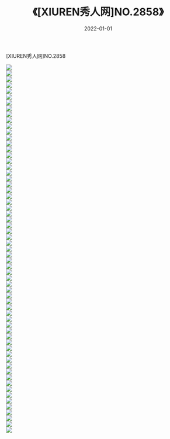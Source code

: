 ﻿---
layout: post
title:  《[XIUREN秀人网]NO.2858》
date:   2022-01-01
img: http://img.660000.xyz/Sharelink/秀人网/秀人网第03部分/[XIUREN秀人网]NO.2858/000.jpg
categories: [美女, 清纯, 唯美]
---

[XIUREN秀人网]NO.2858

 ![](http://img.660000.xyz/Sharelink/秀人网/秀人网第03部分/[XIUREN秀人网]NO.2858/001.jpg) <br>![](http://img.660000.xyz/Sharelink/秀人网/秀人网第03部分/[XIUREN秀人网]NO.2858/002.jpg) <br>![](http://img.660000.xyz/Sharelink/秀人网/秀人网第03部分/[XIUREN秀人网]NO.2858/003.jpg) <br>![](http://img.660000.xyz/Sharelink/秀人网/秀人网第03部分/[XIUREN秀人网]NO.2858/004.jpg) <br>![](http://img.660000.xyz/Sharelink/秀人网/秀人网第03部分/[XIUREN秀人网]NO.2858/005.jpg) <br>![](http://img.660000.xyz/Sharelink/秀人网/秀人网第03部分/[XIUREN秀人网]NO.2858/006.jpg) <br>![](http://img.660000.xyz/Sharelink/秀人网/秀人网第03部分/[XIUREN秀人网]NO.2858/007.jpg) <br>![](http://img.660000.xyz/Sharelink/秀人网/秀人网第03部分/[XIUREN秀人网]NO.2858/008.jpg) <br>![](http://img.660000.xyz/Sharelink/秀人网/秀人网第03部分/[XIUREN秀人网]NO.2858/009.jpg) <br>![](http://img.660000.xyz/Sharelink/秀人网/秀人网第03部分/[XIUREN秀人网]NO.2858/010.jpg) <br>![](http://img.660000.xyz/Sharelink/秀人网/秀人网第03部分/[XIUREN秀人网]NO.2858/011.jpg) <br>![](http://img.660000.xyz/Sharelink/秀人网/秀人网第03部分/[XIUREN秀人网]NO.2858/012.jpg) <br>![](http://img.660000.xyz/Sharelink/秀人网/秀人网第03部分/[XIUREN秀人网]NO.2858/013.jpg) <br>![](http://img.660000.xyz/Sharelink/秀人网/秀人网第03部分/[XIUREN秀人网]NO.2858/014.jpg) <br>![](http://img.660000.xyz/Sharelink/秀人网/秀人网第03部分/[XIUREN秀人网]NO.2858/015.jpg) <br>![](http://img.660000.xyz/Sharelink/秀人网/秀人网第03部分/[XIUREN秀人网]NO.2858/016.jpg) <br>![](http://img.660000.xyz/Sharelink/秀人网/秀人网第03部分/[XIUREN秀人网]NO.2858/017.jpg) <br>![](http://img.660000.xyz/Sharelink/秀人网/秀人网第03部分/[XIUREN秀人网]NO.2858/018.jpg) <br>![](http://img.660000.xyz/Sharelink/秀人网/秀人网第03部分/[XIUREN秀人网]NO.2858/019.jpg) <br>![](http://img.660000.xyz/Sharelink/秀人网/秀人网第03部分/[XIUREN秀人网]NO.2858/020.jpg) <br>![](http://img.660000.xyz/Sharelink/秀人网/秀人网第03部分/[XIUREN秀人网]NO.2858/021.jpg) <br>![](http://img.660000.xyz/Sharelink/秀人网/秀人网第03部分/[XIUREN秀人网]NO.2858/022.jpg) <br>![](http://img.660000.xyz/Sharelink/秀人网/秀人网第03部分/[XIUREN秀人网]NO.2858/023.jpg) <br>![](http://img.660000.xyz/Sharelink/秀人网/秀人网第03部分/[XIUREN秀人网]NO.2858/024.jpg) <br>![](http://img.660000.xyz/Sharelink/秀人网/秀人网第03部分/[XIUREN秀人网]NO.2858/025.jpg) <br>![](http://img.660000.xyz/Sharelink/秀人网/秀人网第03部分/[XIUREN秀人网]NO.2858/026.jpg) <br>![](http://img.660000.xyz/Sharelink/秀人网/秀人网第03部分/[XIUREN秀人网]NO.2858/027.jpg) <br>![](http://img.660000.xyz/Sharelink/秀人网/秀人网第03部分/[XIUREN秀人网]NO.2858/028.jpg) <br>![](http://img.660000.xyz/Sharelink/秀人网/秀人网第03部分/[XIUREN秀人网]NO.2858/029.jpg) <br>![](http://img.660000.xyz/Sharelink/秀人网/秀人网第03部分/[XIUREN秀人网]NO.2858/030.jpg) <br>![](http://img.660000.xyz/Sharelink/秀人网/秀人网第03部分/[XIUREN秀人网]NO.2858/031.jpg) <br>![](http://img.660000.xyz/Sharelink/秀人网/秀人网第03部分/[XIUREN秀人网]NO.2858/032.jpg) <br>![](http://img.660000.xyz/Sharelink/秀人网/秀人网第03部分/[XIUREN秀人网]NO.2858/033.jpg) <br>![](http://img.660000.xyz/Sharelink/秀人网/秀人网第03部分/[XIUREN秀人网]NO.2858/034.jpg) <br>![](http://img.660000.xyz/Sharelink/秀人网/秀人网第03部分/[XIUREN秀人网]NO.2858/035.jpg) <br>![](http://img.660000.xyz/Sharelink/秀人网/秀人网第03部分/[XIUREN秀人网]NO.2858/036.jpg) <br>![](http://img.660000.xyz/Sharelink/秀人网/秀人网第03部分/[XIUREN秀人网]NO.2858/037.jpg) <br>![](http://img.660000.xyz/Sharelink/秀人网/秀人网第03部分/[XIUREN秀人网]NO.2858/038.jpg) <br>![](http://img.660000.xyz/Sharelink/秀人网/秀人网第03部分/[XIUREN秀人网]NO.2858/039.jpg) <br>![](http://img.660000.xyz/Sharelink/秀人网/秀人网第03部分/[XIUREN秀人网]NO.2858/040.jpg) <br>![](http://img.660000.xyz/Sharelink/秀人网/秀人网第03部分/[XIUREN秀人网]NO.2858/041.jpg) <br>![](http://img.660000.xyz/Sharelink/秀人网/秀人网第03部分/[XIUREN秀人网]NO.2858/042.jpg) <br>![](http://img.660000.xyz/Sharelink/秀人网/秀人网第03部分/[XIUREN秀人网]NO.2858/043.jpg) <br>![](http://img.660000.xyz/Sharelink/秀人网/秀人网第03部分/[XIUREN秀人网]NO.2858/044.jpg) <br>![](http://img.660000.xyz/Sharelink/秀人网/秀人网第03部分/[XIUREN秀人网]NO.2858/045.jpg) <br>![](http://img.660000.xyz/Sharelink/秀人网/秀人网第03部分/[XIUREN秀人网]NO.2858/046.jpg) <br>![](http://img.660000.xyz/Sharelink/秀人网/秀人网第03部分/[XIUREN秀人网]NO.2858/047.jpg) <br>![](http://img.660000.xyz/Sharelink/秀人网/秀人网第03部分/[XIUREN秀人网]NO.2858/048.jpg) <br>![](http://img.660000.xyz/Sharelink/秀人网/秀人网第03部分/[XIUREN秀人网]NO.2858/049.jpg) <br>![](http://img.660000.xyz/Sharelink/秀人网/秀人网第03部分/[XIUREN秀人网]NO.2858/050.jpg) <br>![](http://img.660000.xyz/Sharelink/秀人网/秀人网第03部分/[XIUREN秀人网]NO.2858/051.jpg) <br>![](http://img.660000.xyz/Sharelink/秀人网/秀人网第03部分/[XIUREN秀人网]NO.2858/052.jpg) <br>![](http://img.660000.xyz/Sharelink/秀人网/秀人网第03部分/[XIUREN秀人网]NO.2858/053.jpg) <br>![](http://img.660000.xyz/Sharelink/秀人网/秀人网第03部分/[XIUREN秀人网]NO.2858/054.jpg) <br>![](http://img.660000.xyz/Sharelink/秀人网/秀人网第03部分/[XIUREN秀人网]NO.2858/055.jpg) <br>![](http://img.660000.xyz/Sharelink/秀人网/秀人网第03部分/[XIUREN秀人网]NO.2858/056.jpg) <br>![](http://img.660000.xyz/Sharelink/秀人网/秀人网第03部分/[XIUREN秀人网]NO.2858/057.jpg) <br>![](http://img.660000.xyz/Sharelink/秀人网/秀人网第03部分/[XIUREN秀人网]NO.2858/058.jpg) <br>![](http://img.660000.xyz/Sharelink/秀人网/秀人网第03部分/[XIUREN秀人网]NO.2858/059.jpg) <br>![](http://img.660000.xyz/Sharelink/秀人网/秀人网第03部分/[XIUREN秀人网]NO.2858/060.jpg) <br>![](http://img.660000.xyz/Sharelink/秀人网/秀人网第03部分/[XIUREN秀人网]NO.2858/061.jpg) <br>![](http://img.660000.xyz/Sharelink/秀人网/秀人网第03部分/[XIUREN秀人网]NO.2858/062.jpg) <br>![](http://img.660000.xyz/Sharelink/秀人网/秀人网第03部分/[XIUREN秀人网]NO.2858/063.jpg) <br>